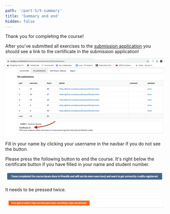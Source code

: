 ```yaml
---
path: '/part-5/5-summary'
title: 'Summary and end'
hidden: false
---
```


Thank you for completing the course!

After you've submitted all exercises to the [submission application](https://studies.cs.helsinki.fi/stats/courses/kubernetes2024) you should see a link to the certificate in the submission application!

<img src="../img/coursestats_certificate.png">

Fill in your name by clicking your username in the navbar if you do not see the button.

Please press the following button to end the course. It's right below the certificate button if you have filled in your name and student number.

<img src="../img/coursestats_credits_1.png">

It needs to be pressed twice.

<img src="../img/coursestats_credits_2.png">
